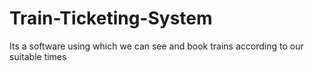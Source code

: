 # Train-Ticketing-System
Its a software using which we can see and book trains according to our suitable times
